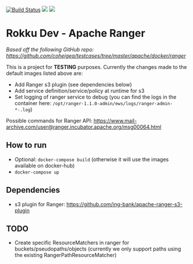 [![Build Status](https://travis-ci.org/ing-bank/rokku-dev-apache-ranger.svg?branch=master)](https://travis-ci.org/ing-bank/rokku-dev-apache-ranger)
[![](https://images.microbadger.com/badges/image/wbaa/rokku-dev-apache-ranger:latest.svg)](https://microbadger.com/images/wbaa/rokku-dev-apache-ranger:latest)
[![](https://images.microbadger.com/badges/image/wbaa/rokku-dev-apache-ranger-postgres:latest.svg)](https://microbadger.com/images/wbaa/rokku-dev-apache-ranger-postgres:latest)


# Rokku Dev - Apache Ranger

*Based off the following GitHub repo: https://github.com/coheigea/testcases/tree/master/apache/docker/ranger*

This is a project for **TESTING** purposes. Currently the changes made to the default images listed above are:
- Add Ranger s3 plugin (see dependencies below)
- Add service definition/service/policy at runtime for s3
- Set logging of ranger service to debug (you can find the logs in the container here: `/opt/ranger-1.1.0-admin/ews/logs/ranger-admin-*-.log`)

Possible commands for Ranger API: https://www.mail-archive.com/user@ranger.incubator.apache.org/msg00064.html

## How to run

- Optional: `docker-compose build` (otherwise it will use the images available on docker-hub)
- `docker-compose up`

## Dependencies

- s3 plugin for Ranger: https://github.com/ing-bank/apache-ranger-s3-plugin

## TODO

- Create specific ResourceMatchers in ranger for buckets/pseudopaths/objects (currently we only support paths using the existing RangerPathResourceMatcher)

